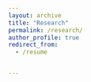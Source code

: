 ```yaml
---
layout: archive
title: "Research"
permalink: /research/
author_profile: true
redirect_from:
  - /resume


---
```



